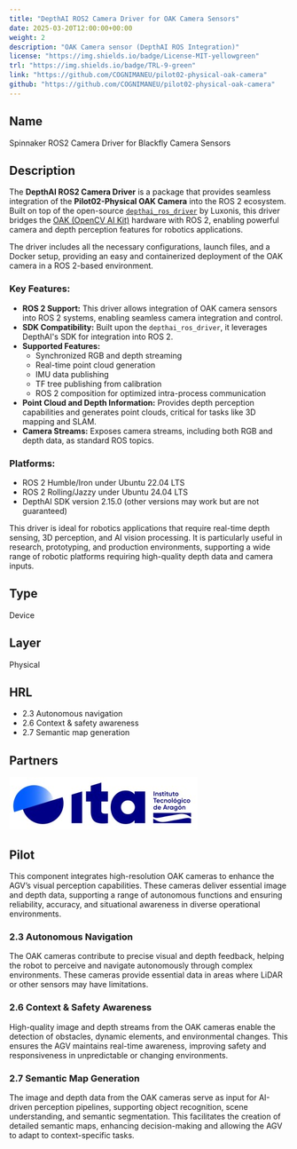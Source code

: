 ```yaml
---
title: "DepthAI ROS2 Camera Driver for OAK Camera Sensors"
date: 2025-03-20T12:00:00+00:00
weight: 2
description: "OAK Camera sensor (DepthAI ROS Integration)"
license: "https://img.shields.io/badge/License-MIT-yellowgreen"
trl: "https://img.shields.io/badge/TRL-9-green"
link: "https://github.com/COGNIMANEU/pilot02-physical-oak-camera"
github: "https://github.com/COGNIMANEU/pilot02-physical-oak-camera"
---
```

## Name
Spinnaker ROS2 Camera Driver for Blackfly Camera Sensors

## Description

The **DepthAI ROS2 Camera Driver** is a package that provides seamless integration of the **Pilot02-Physical OAK Camera** into the ROS 2 ecosystem. Built on top of the open-source [`depthai_ros_driver`](https://github.com/luxonis/depthai-ros) by Luxonis, this driver bridges the [OAK (OpenCV AI Kit)](https://docs.luxonis.com/en/latest/) hardware with ROS 2, enabling powerful camera and depth perception features for robotics applications.

The driver includes all the necessary configurations, launch files, and a Docker setup, providing an easy and containerized deployment of the OAK camera in a ROS 2-based environment.

### Key Features:
- **ROS 2 Support:** This driver allows integration of OAK camera sensors into ROS 2 systems, enabling seamless camera integration and control.
- **SDK Compatibility:** Built upon the `depthai_ros_driver`, it leverages DepthAI's SDK for integration into ROS 2.
- **Supported Features:**
  - Synchronized RGB and depth streaming
  - Real-time point cloud generation
  - IMU data publishing
  - TF tree publishing from calibration
  - ROS 2 composition for optimized intra-process communication
- **Point Cloud and Depth Information:** Provides depth perception capabilities and generates point clouds, critical for tasks like 3D mapping and SLAM.
- **Camera Streams:** Exposes camera streams, including both RGB and depth data, as standard ROS topics.

### Platforms:
- ROS 2 Humble/Iron under Ubuntu 22.04 LTS
- ROS 2 Rolling/Jazzy under Ubuntu 24.04 LTS
- DepthAI SDK version 2.15.0 (other versions may work but are not guaranteed)

This driver is ideal for robotics applications that require real-time depth sensing, 3D perception, and AI vision processing. It is particularly useful in research, prototyping, and production environments, supporting a wide range of robotic platforms requiring high-quality depth data and camera inputs.

## Type
Device

## Layer
Physical

## HRL
- 2.3 Autonomous navigation
- 2.6 Context & safety awareness
- 2.7 Semantic map generation

## Partners
![ITA Logo](/images/ita/italogo.jpg)

## Pilot

This component integrates high-resolution OAK cameras to enhance the AGV’s visual perception capabilities. These cameras deliver essential image and depth data, supporting a range of autonomous functions and ensuring reliability, accuracy, and situational awareness in diverse operational environments.

### 2.3 Autonomous Navigation  
The OAK cameras contribute to precise visual and depth feedback, helping the robot to perceive and navigate autonomously through complex environments. These cameras provide essential data in areas where LiDAR or other sensors may have limitations.

### 2.6 Context & Safety Awareness  
High-quality image and depth streams from the OAK cameras enable the detection of obstacles, dynamic elements, and environmental changes. This ensures the AGV maintains real-time awareness, improving safety and responsiveness in unpredictable or changing environments.

### 2.7 Semantic Map Generation  
The image and depth data from the OAK cameras serve as input for AI-driven perception pipelines, supporting object recognition, scene understanding, and semantic segmentation. This facilitates the creation of detailed semantic maps, enhancing decision-making and allowing the AGV to adapt to context-specific tasks.
